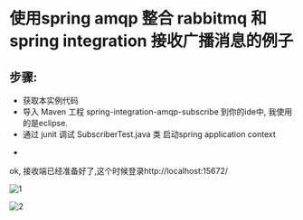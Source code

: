 使用spring amqp 整合 rabbitmq 和 spring integration 接收广播消息的例子
================================================================================

步骤:
-
* 获取本实例代码
* 导入 Maven 工程 spring-integration-amqp-subscribe 到你的ide中, 我使用的是eclipse.
* 通过 junit 调试 SubscriberTest.java 类 启动spring application context 
-
ok, 接收端已经准备好了,这个时候登录http://localhost:15672/ 



![1](http://dl.iteye.com/upload/picture/pic/128191/b322f288-da9a-3717-878b-c100feca88e7.png)

![2](http://dl.iteye.com/upload/picture/pic/128193/2184d299-e513-3224-a044-ca3b18bb598a.png)



